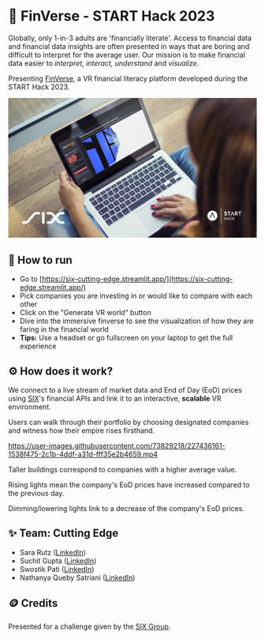 # 💸 FinVerse - START Hack 2023

Globally, only 1-in-3 adults are 'financially literate'. Access to financial data and financial data insights are often presented in ways that are boring and difficult to interpret for the average user. Our mission is to make financial data easier to *interpret, interact, understand* and *visualize*.

Presenting [FinVerse](https://six-cutting-edge.streamlit.app/), a VR financial literacy platform developed during the START Hack 2023.

![](imgs/mockup.png)

## 📌 How to run
- Go to [https://six-cutting-edge.streamlit.app/](https://six-cutting-edge.streamlit.app/)
- Pick companies you are investing in or would like to compare with each other
- Click on the "Generate VR world" button
- Dive into the immersive finverse to see the visualization of how they are faring in the financial world
- **Tips:** Use a headset or go fullscreen on your laptop to get the full experience

## ⚙️ How does it work?
We connect to a live stream of market data and End of Day (EoD) prices using [SIX](https://www.six-group.com/en/home.html)'s financial APIs and link it to an interactive, **scalable** VR environment.

Users can walk through their portfolio by choosing designated companies and witness how their empire rises firsthand.

https://user-images.githubusercontent.com/73829218/227436161-1538f475-2c1b-4ddf-a31d-fff35e2b4659.mp4

Taller buildings correspond to companies with a higher average value.

Rising lights mean the company's EoD prices have increased compared to the previous day.

Dimming/lowering lights link to a decrease of the company's EoD prices.

## ✨ Team: Cutting Edge
- Sara Rutz ([LinkedIn](https://www.linkedin.com/in/sara-rutz-35b595222))
- Suchit Gupta ([LinkedIn](https://www.linkedin.com/in/suchit-gupta-305083119))
- Swostik Pati ([LinkedIn](https://www.linkedin.com/in/swostikpati))
- Nathanya Queby Satriani ([LinkedIn](https://www.linkedin.com/in/queby))

## 🪙 Credits
Presented for a challenge given by the [SIX Group](https://www.six-group.com/en/home.html).
